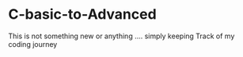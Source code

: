 # C-basic-to-Advanced
This is not something new or anything .... simply keeping Track of my coding journey

